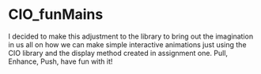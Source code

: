 CIO_funMains
============

I decided to make this adjustment to the library to bring out the imagination in us all on how
we can make simple interactive animations just using the CIO library and the display method created
in assignment one.
Pull, Enhance, Push, have fun with it!